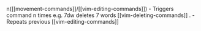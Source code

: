 n([[movement-commands]]/[[vim-editing-commands]]) - Triggers command n times
e.g. 7dw deletes 7 words [[vim-deleting-commands]]
. - Repeats previous [[vim-editing-commands]]